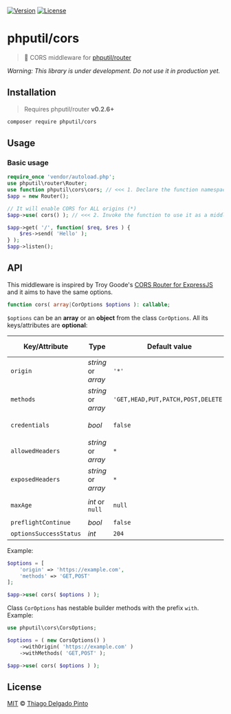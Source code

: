 [![Version](https://poser.pugx.org/phputil/cors/v?style=flat-square)](https://packagist.org/packages/phputil/cors)
[![License](https://poser.pugx.org/phputil/cors/license?style=flat-square)](https://packagist.org/packages/phputil/cors)

# phputil/cors

> 🔌 CORS middleware for [phputil/router](https://github.com/thiagodp/router)

_Warning: This library is under development. Do not use it in production yet._

## Installation

> Requires phputil/router **v0.2.6+**

```bash
composer require phputil/cors
```

## Usage

### Basic usage

```php
require_once 'vendor/autoload.php';
use phputil\router\Router;
use function phputil\cors\cors; // <<< 1. Declare the function namespace
$app = new Router();

// It will enable CORS for ALL origins (*)
$app->use( cors() ); // <<< 2. Invoke the function to use it as a middleware

$app->get( '/', function( $req, $res ) {
    $res->send( 'Hello' );
} );
$app->listen();
```

## API

This middleware is inspired by Troy Goode's [CORS Router for ExpressJS](https://github.com/expressjs/cors) and it aims to have the same options.

```php
function cors( array|CorOptions $options ): callable;
```

`$options` can be an **array** or an **object** from the class `CorOptions`. All its keys/attributes are **optional**:

| Key/Attribute          | Type                | Default value                      | Corresponding CORS Header          |
|------------------------|---------------------|------------------------------------|------------------------------------|
| `origin`               | _string_ or _array_ | `'*'`                              | `Access-Control-Allow-Origin`      |
| `methods`              | _string_ or _array_ | `'GET,HEAD,PUT,PATCH,POST,DELETE'` | `Access-Control-Allow-Methods`     |
| `credentials`          | _bool_              | `false`                            | `Access-Control-Allow-Credentials` |
| `allowedHeaders`       | _string_ or _array_ | `*`                                | `Access-Control-Allow-Headers`     |
| `exposedHeaders`       | _string_ or _array_ | `*`                                | `Access-Control-Expose-Headers`    |
| `maxAge`               | _int_ or `null`     | `null`                             | `Access-Control-Max-Age`           |
| `preflightContinue`    | _bool_              | `false`                            | N/A                                |
| `optionsSuccessStatus` | _int_               | `204`                              | N/A                                |

Example:
```php
$options = [
    'origin' => 'https://example.com',
    'methods' => 'GET,POST'
];

$app->use( cors( $options ) );
```

Class `CorOptions` has nestable builder methods with the prefix `with`. Example:

```php
use phputil\cors\CorsOptions;

$options = ( new CorsOptions() )
    ->withOrigin( 'https://example.com' )
    ->withMethods( 'GET,POST' );

$app->use( cors( $options ) );
```


## License

[MIT](LICENSE) © [Thiago Delgado Pinto](https://github.com/thiagodp)
